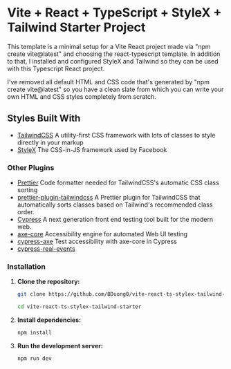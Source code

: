 # Vite + React + TypeScript + StyleX + Tailwind Starter Project

This template is a minimal setup for a Vite React project made via "npm create vite@latest" and choosing the react-typescript template. In addition to that, I installed and configured StyleX and Tailwind so they can be used with this Typescript React project.

I've removed all default HTML and CSS code that's generated by "npm create vite@latest" so you have a clean slate from which you can write your own HTML and CSS styles completely from scratch.

## Styles Built With

- [TailwindCSS](https://tailwindcss.com/) A utility-first CSS framework with lots of classes to style directly in your markup
- [StyleX](https://stylexjs.com/) The CSS-in-JS framework used by Facebook

### Other Plugins

- [Prettier](https://prettier.io/docs/) Code formatter needed for TailwindCSS's automatic CSS class sorting
- [prettier-plugin-tailwindcss](https://tailwindcss.com/blog/automatic-class-sorting-with-prettier#how-classes-are-sorted) A Prettier plugin for TailwindCSS that automatically sorts classes based on Tailwind's recommended class order.
- [Cypress](https://www.cypress.io/) A next generation front end testing tool built for the modern web.
- [axe-core](https://www.npmjs.com/package/axe-core) Accessibility engine for automated Web UI testing
- [cypress-axe](https://www.npmjs.com/package/cypress-axe) Test accessibility with axe-core in Cypress
- [cypress-real-events](https://www.npmjs.com/package/cypress-real-events)

### Installation

1. **Clone the repository:**

   ```bash
   git clone https://github.com/BDuong0/vite-react-ts-stylex-tailwind-starter.git
   ```

   ```bash
   cd vite-react-ts-stylex-tailwind-starter
   ```

2. **Install dependencies:**

   ```bash
   npm install
   ```

3. **Run the development server:**

   ```bash
   npm run dev
   ```
